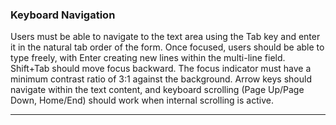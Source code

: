 ### Keyboard Navigation
Users must be able to navigate to the text area using the Tab key and enter it in the natural tab order of the form. Once focused, users should be able to type freely, with Enter creating new lines within the multi-line field. Shift+Tab should move focus backward. The focus indicator must have a minimum contrast ratio of 3:1 against the background. Arrow keys should navigate within the text content, and keyboard scrolling (Page Up/Page Down, Home/End) should work when internal scrolling is active.

---